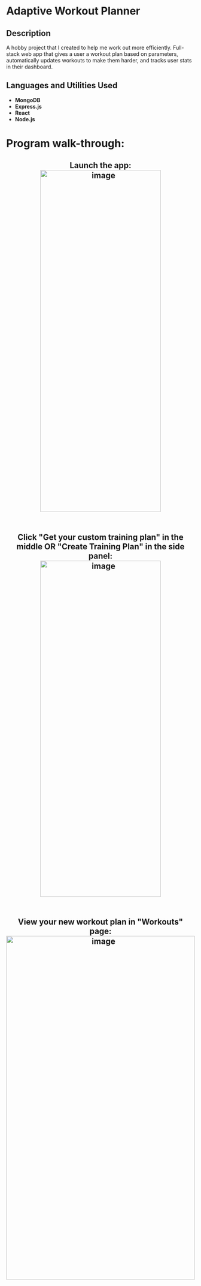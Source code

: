 
<h1>Adaptive Workout Planner</h1>

<h2>Description</h2>
A hobby project that I created to help me work out more efficiently. Full-stack web app that gives a user a workout plan based on parameters, automatically updates workouts to make them harder, and tracks user stats in their dashboard.
<br/>

<h2>Languages and Utilities Used</h2>

- <b>MongoDB</b> 
- <b>Express.js</b>
- <b>React</b>
- <b>Node.js</b>

<h1>Program walk-through:</h1>

<h2 align="center">
Launch the app: <br/>
<img width="80%" height="911" alt="image" src="https://github.com/user-attachments/assets/ab32e547-b003-4dc6-9203-5d7befeb38ec" />
<br />
<br />
</h2>

<h2 align="center">
Click "Get your custom training plan" in the middle OR "Create Training Plan" in the side panel: <br/>
<img width="80%" height="896" alt="image" src="https://github.com/user-attachments/assets/2d81716c-6583-4913-aed0-3b08aa2ba818" />

<br />
<br />
</h2>

<h2 align="center">
View your new workout plan in "Workouts" page: <br/>
<img width="100%" height="916" alt="image" src="https://github.com/user-attachments/assets/f74ffae9-0df7-4b3e-8e8c-6e317c119701" />
<br />
<br />
</h2>


